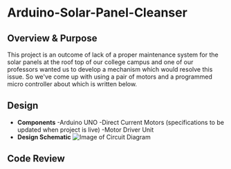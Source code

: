 # Arduino-Solar-Panel-Cleanser

## Overview & Purpose
This project is an outcome of lack of a proper maintenance system for the solar panels at the roof top of our college campus and one of our 
professors wanted us to develop a mechanism which would resolve this issue. So we've come up with using a pair of motors and a programmed micro controller about which is written below.

## Design
- **Components**
     -Arduino UNO
     -Direct Current Motors (specifications to be updated when project is live)
     -Motor Driver Unit
- **Design Schematic**
![Image of Circuit Diagram]()
## Code Review


